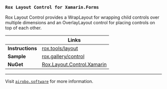 ### `Rox Layout Control for Xamarin.Forms`

Rox Layout Control provides a WrapLayout for wrapping child controls over multiple dimensions and an OverlayLayout control for placing controls on top of each other.

| | Links |
| --- | --- |
| **Instructions** | [rox.tools/layout](https://rox.tools/layout/) |
| **Sample** | [rox.gallery/control](https://rox.gallery/control/) |
| **NuGet** | [Rox.Layout.Control.Xamarin](https://www.nuget.org/packages/Rox.Layout.Control.Xamarin/) |

---
Visit [`airobo.software`](https://airobo.software/) for more information.
